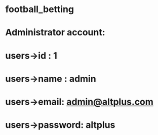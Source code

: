 # football_betting
# 	Administrator account: 
# 		users->id : 		1
#		users->name : 		admin
#		users->email: 		admin@altplus.com
#		users->password:	altplus